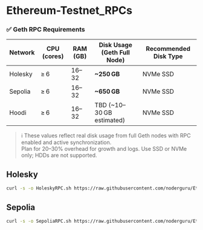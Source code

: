 # Ethereum-Testnet_RPCs

### ✅ Geth RPC Requirements

| Network   | CPU (cores) | RAM (GB)       | Disk Usage (Geth Full Node) | Recommended Disk Type |
|-----------|-------------|----------------|------------------------------|------------------------|
| Holesky   | ≥ 6         | 16–32          | **~250 GB**                  | NVMe SSD               |
| Sepolia   | ≥ 6         | 16–32          | **~650 GB**                  | NVMe SSD               |
| Hoodi     | ≥ 6         | 16–32          | TBD (~10–30 GB estimated)    | NVMe SSD                    |

> ℹ️ These values reflect real disk usage from full Geth nodes with RPC enabled and active synchronization.  
> Plan for 20–30% overhead for growth and logs. Use SSD or NVMe only; HDDs are not supported.

## Holesky
```bash
curl -s -o HoleskyRPC.sh https://raw.githubusercontent.com/noderguru/Ethereum-Testnet_RPCs/main/HoleskyRPC.sh && chmod +x HoleskyRPC.sh && ./HoleskyRPC.sh
```
## Sepolia
```bash
curl -s -o SepoliaRPC.sh https://raw.githubusercontent.com/noderguru/Ethereum-Testnet_RPCs/main/SepoliaRPC.sh && chmod +x SepoliaRPC.sh && ./SepoliaRPC.sh
```
